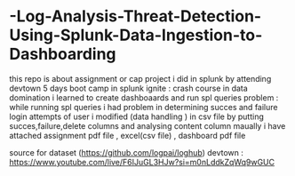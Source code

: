 # -Log-Analysis-Threat-Detection-Using-Splunk-Data-Ingestion-to-Dashboarding

this repo is about assignment or cap project i did in splunk by attending devtown 5 days boot camp in splunk ignite : crash course in data domination 
i learned to create dashboaards and run spl queries 
problem : while running spl queries i had problem in determining succes and failure login attempts of user i modified (data handling ) in csv file by putting succes,failure,delete columns and analysing content column maually 
i have attached assignment pdf file , excel(csv file) , dashboard pdf file 

source for dataset (https://github.com/logpai/loghub)
devtown : https://www.youtube.com/live/F6IJuGL3HJw?si=m0nLddkZqWq9wGUC
